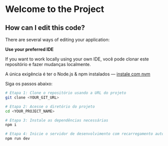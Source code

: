 # Welcome to the Project

## How can I edit this code?

There are several ways of editing your application:

**Use your preferred IDE**

If you want to work locally using your own IDE, você pode clonar este repositório e fazer mudanças localmente.

A única exigência é ter o Node.js & npm instalados — [instale com nvm](https://github.com/nvm-sh/nvm#installing-and-updating)

Siga os passos abaixo:

```sh
# Etapa 1: Clone o repositório usando a URL do projeto
git clone <YOUR_GIT_URL>

# Etapa 2: Acesse o diretório do projeto
cd <YOUR_PROJECT_NAME>

# Etapa 3: Instale as dependências necessárias
npm i

# Etapa 4: Inicie o servidor de desenvolvimento com recarregamento automático
npm run dev

